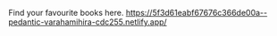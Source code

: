 Find your favourite books here.
https://5f3d61eabf67676c366de00a--pedantic-varahamihira-cdc255.netlify.app/
